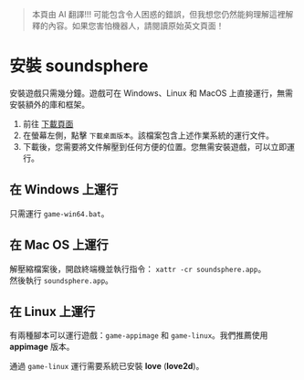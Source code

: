> 本頁由 AI 翻譯!!! 可能包含令人困惑的錯誤，但我想您仍然能夠理解這裡解釋的內容。如果您害怕機器人，請閱讀原始英文頁面！

# 安裝 soundsphere
安裝遊戲只需幾分鐘。遊戲可在 Windows、Linux 和 MacOS 上直接運行，無需安裝額外的庫和框架。
1. 前往 [下載頁面](/download)
2. 在螢幕左側，點擊 `下載桌面版本`。該檔案包含上述作業系統的運行文件。
3. 下載後，您需要將文件解壓到任何方便的位置。您無需安裝遊戲，可以立即運行。

## 在 Windows 上運行
只需運行 `game-win64.bat`。

## 在 Mac OS 上運行
解壓縮檔案後，開啟終端機並執行指令： `xattr -cr soundsphere.app`。  
然後執行 `soundsphere.app`。

## 在 Linux 上運行
有兩種腳本可以運行遊戲：`game-appimage` 和 `game-linux`。我們推薦使用 **appimage** 版本。

通過 `game-linux` 運行需要系統已安裝 **love** (**love2d**)。
